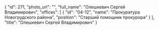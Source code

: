 {
    "id": 271,
    "photo_url": "",
    "full_name": "Олешкевич Сергей Владимирович",
    "offices": [
        {
            "id": "04-12",
            "name": "Прокуратура Новогрудского района",
            "position": "Старший помощник прокурора"
        }
    ],
    "title": "Олешкевич Сергей Владимирович"
}